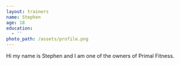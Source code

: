```yaml
---
layout: trainers
name: Stephen
age: 18
education:
  - ''
photo_path: /assets/profile.png
---
```


Hi my name is Stephen and I am one of the owners of Primal Fitness.
